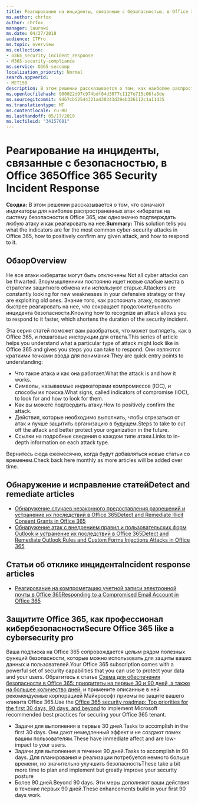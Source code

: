 ```yaml
---
title: Реагирование на инциденты, связанные с безопасностью, в Office 365
ms.author: chrfox
author: chrfox
manager: laurawi
ms.date: 04/27/2018
audience: ITPro
ms.topic: overview
ms.collection:
- o365_security_incident_response
- M365-security-compliance
ms.service: O365-seccomp
localization_priority: Normal
search.appverid:
- MET150
description: В этом решении рассказывается о том, как наиболее распространенные атаки с кибератак по безопасности могут выглядеть в Office 365, а также о том, как реагировать на них.
ms.openlocfilehash: 900022d97c974bdf84d3077c1127e715c06fa5de
ms.sourcegitcommit: 9d67cb52544321a430343d39eb336112c1a11d35
ms.translationtype: MT
ms.contentlocale: ru-RU
ms.lasthandoff: 05/17/2019
ms.locfileid: "34157681"
---
```

# <a name="office-365-security-incident-response"></a><span data-ttu-id="42fb6-103">Реагирование на инциденты, связанные с безопасностью, в Office 365</span><span class="sxs-lookup"><span data-stu-id="42fb6-103">Office 365 Security Incident Response</span></span>

 <span data-ttu-id="42fb6-104">**Сводка:** В этом решении рассказывается о том, что означают индикаторы для наиболее распространенных атак кибератак на систему безопасности в Office 365, как однозначно подтверждать любую атаку и как реагировать на нее.</span><span class="sxs-lookup"><span data-stu-id="42fb6-104">**Summary:** This solution tells you what the indicators are for the most common cyber-security attacks in Office 365, how to positively confirm any given attack, and how to respond to it.</span></span>
  
## <a name="overview"></a><span data-ttu-id="42fb6-105">Обзор</span><span class="sxs-lookup"><span data-stu-id="42fb6-105">Overview</span></span>
<span data-ttu-id="42fb6-106">Не все атаки кибератак могут быть отключены.</span><span class="sxs-lookup"><span data-stu-id="42fb6-106">Not all cyber attacks can be thwarted.</span></span> <span data-ttu-id="42fb6-107">Злоумышленники постоянно ищет новые слабые места в стратегии защитного обмена или используют старые.</span><span class="sxs-lookup"><span data-stu-id="42fb6-107">Attackers are constantly looking for new weaknesses in your defensive strategy or they are exploiting old ones.</span></span> <span data-ttu-id="42fb6-108">Знание того, как распознать атаку, позволяет быстрее реагировать на нее, что сокращает продолжительность инцидента безопасности.</span><span class="sxs-lookup"><span data-stu-id="42fb6-108">Knowing how to recognize an attack allows you to respond to it faster, which shortens the duration of the security incident.</span></span>

<span data-ttu-id="42fb6-109">Эта серия статей поможет вам разобраться, что может выглядеть, как в Office 365, и пошаговые инструкции для ответа.</span><span class="sxs-lookup"><span data-stu-id="42fb6-109">This series of article helps you understand what a particular type of attack might look like in Office 365 and gives you steps you can take to respond.</span></span> <span data-ttu-id="42fb6-110">Они являются краткими точками ввода для понимания:</span><span class="sxs-lookup"><span data-stu-id="42fb6-110">They are quick entry points to understanding:</span></span>
 
- <span data-ttu-id="42fb6-111">Что такое атака и как она работает.</span><span class="sxs-lookup"><span data-stu-id="42fb6-111">What the attack is and how it works.</span></span>
- <span data-ttu-id="42fb6-112">Символы, называемые индикаторами компромиссов (IOC), и способы их поиска.</span><span class="sxs-lookup"><span data-stu-id="42fb6-112">What signs, called indicators of compromise (IOC), to look for and how to look for them.</span></span>
- <span data-ttu-id="42fb6-113">Как вы можете подтвердить атаку.</span><span class="sxs-lookup"><span data-stu-id="42fb6-113">How to positively confirm the attack.</span></span>
- <span data-ttu-id="42fb6-114">Действия, которые необходимо выполнить, чтобы отрезаться от атак и лучше защитить организацию в будущем.</span><span class="sxs-lookup"><span data-stu-id="42fb6-114">Steps to take to cut off the attack and better protect your organization in the future.</span></span>
- <span data-ttu-id="42fb6-115">Ссылки на подробные сведения о каждом типе атаки.</span><span class="sxs-lookup"><span data-stu-id="42fb6-115">Links to in-depth information on each attack type.</span></span>

<span data-ttu-id="42fb6-116">Вернитесь сюда ежемесячно, когда будут добавляться новые статьи со временем.</span><span class="sxs-lookup"><span data-stu-id="42fb6-116">Check back here monthly as more articles will be added over time.</span></span>

## <a name="detect-and-remediate-articles"></a><span data-ttu-id="42fb6-117">Обнаружение и исправление статей</span><span class="sxs-lookup"><span data-stu-id="42fb6-117">Detect and remediate articles</span></span>

- [<span data-ttu-id="42fb6-118">Обнаружение случаев незаконного предоставления разрешений и устранение их последствий в Office 365</span><span class="sxs-lookup"><span data-stu-id="42fb6-118">Detect and Remediate Illicit Consent Grants in Office 365</span></span>](detect-and-remediate-illicit-consent-grants.md)
- [<span data-ttu-id="42fb6-119">Обнаружение атак с внедрением правил и пользовательских форм Outlook и устранение их последствий в Office 365</span><span class="sxs-lookup"><span data-stu-id="42fb6-119">Detect and Remediate Outlook Rules and Custom Forms Injections Attacks in Office 365</span></span>](detect-and-remediate-outlook-rules-forms-attack.md)
 
## <a name="incident-response-articles"></a><span data-ttu-id="42fb6-120">Статьи об отклике инцидента</span><span class="sxs-lookup"><span data-stu-id="42fb6-120">Incident response articles</span></span>

- [<span data-ttu-id="42fb6-121">Реагирование на компрометацию учетной записи электронной почты в Office 365</span><span class="sxs-lookup"><span data-stu-id="42fb6-121">Responding to a Compromised Email Account in Office 365</span></span>](responding-to-a-compromised-email-account.md)

## <a name="secure-office-365-like-a-cybersecurity-pro"></a><span data-ttu-id="42fb6-122">Защитите Office 365, как профессионал кибербезопасности</span><span class="sxs-lookup"><span data-stu-id="42fb6-122">Secure Office 365 like a cybersecurity pro</span></span>
<span data-ttu-id="42fb6-123">Ваша подписка на Office 365 сопровождается целым рядом полезных функций безопасности, которые можно использовать для защиты ваших данных и пользователей.</span><span class="sxs-lookup"><span data-stu-id="42fb6-123">Your Office 365 subscription comes with a powerful set of security capabilities that you can use to protect your data and your users.</span></span>  <span data-ttu-id="42fb6-124">Обратитесь к статье [Схема для обеспечения безопасности в Office 365: приоритеты на первые 30 и 90 дней, а также на большее количество дней.](https://support.office.com/article/Office-365-security-roadmap-Top-priorities-for-the-first-30-days-90-days-and-beyond-28c86a1c-e4dd-4aad-a2a6-c768a21cb352) и примените описанные в ней рекомендуемые корпорацией Майкрософт приемы по защите вашего клиента Office 365.</span><span class="sxs-lookup"><span data-stu-id="42fb6-124">Use the [Office 365 security roadmap: Top priorities for the first 30 days, 90 days, and beyond](https://support.office.com/article/Office-365-security-roadmap-Top-priorities-for-the-first-30-days-90-days-and-beyond-28c86a1c-e4dd-4aad-a2a6-c768a21cb352) to implement Microsoft recommended best practices for securing your Office 365 tenant.</span></span>
- <span data-ttu-id="42fb6-125">Задачи для выполнения в первые 30 дней.</span><span class="sxs-lookup"><span data-stu-id="42fb6-125">Tasks to accomplish in the first 30 days.</span></span>  <span data-ttu-id="42fb6-126">Они дают немедленный эффект и не создают помех вашим пользователям.</span><span class="sxs-lookup"><span data-stu-id="42fb6-126">These have immediate affect and are low-impact to your users.</span></span>
- <span data-ttu-id="42fb6-127">Задачи для выполнения в течение 90 дней.</span><span class="sxs-lookup"><span data-stu-id="42fb6-127">Tasks to accomplish in 90 days.</span></span> <span data-ttu-id="42fb6-128">Для планирования и реализации потребуется немного больше времени, но значительно улучшить безопасность</span><span class="sxs-lookup"><span data-stu-id="42fb6-128">These take a bit more time to plan and implement but greatly improve your security posture</span></span>
- <span data-ttu-id="42fb6-129">Более 90 дней.</span><span class="sxs-lookup"><span data-stu-id="42fb6-129">Beyond 90 days.</span></span> <span data-ttu-id="42fb6-130">Эти меры дополняют ваши действия в течение первых 90 дней.</span><span class="sxs-lookup"><span data-stu-id="42fb6-130">These enhancements build in your first 90 days work.</span></span>






